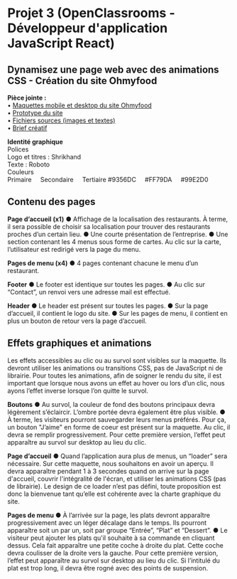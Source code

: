 # Projet 3 (OpenClassrooms - Développeur d'application JavaScript React)
## Dynamisez une page web avec des animations CSS - Création du site Ohmyfood

**Pièce jointe :**  
•	[Maquettes mobile et desktop du site Ohmyfood](https://www.figma.com/file/t4449fzDnwGYmzuwQdu87V/Projet-3-FR---Ohmyfood?node-id=0%3A1)  
•	[Prototype du site](https://www.figma.com/proto/t4449fzDnwGYmzuwQdu87V/Maquettes-Ohmyfood-(mobile-et-desktop)?node-id=25368-591&scaling=scale-down&page-id=0%3A1&starting-point-node-id=25368%3A591&show-proto-sidebar=1)  
•	[Fichiers sources (images et textes)](https://course.oc-static.com/projects/D%C3%A9veloppeur+Web/IW_P4+Animations+CSS+Ohmyfood/Images+et+textes+Ohmyfood.zip)  
•	[Brief créatif](https://course.oc-static.com/projects/D%C3%A9veloppeur+Web/IW_P4+Animations+CSS+Ohmyfood/Brief+cr%C3%A9atif+site+Ohmyfood.pdf)  

**Identité graphique**  
Polices  
Logo et titres : Shrikhand  
Texte : Roboto  
Couleurs  
Primaire &nbsp;&nbsp;&nbsp;	Secondaire &nbsp;&nbsp;&nbsp;	Tertiaire
#9356DC &nbsp;&nbsp;&nbsp;	#FF79DA &nbsp;&nbsp;&nbsp;	#99E2D0

## Contenu des pages

**Page d’accueil (x1)**
● Affichage de la localisation des restaurants. À terme, il sera possible de choisir sa
localisation pour trouver des restaurants proches d’un certain lieu.
● Une courte présentation de l’entreprise.
● Une section contenant les 4 menus sous forme de cartes. Au clic sur la carte,
l’utilisateur est redirigé vers la page du menu.

**Pages de menu (x4)**
● 4 pages contenant chacune le menu d’un restaurant.

**Footer**
● Le footer est identique sur toutes les pages.
● Au clic sur “Contact”, un renvoi vers une adresse mail est effectué.

**Header**
● Le header est présent sur toutes les pages.
● Sur la page d’accueil, il contient le logo du site.
● Sur les pages de menu, il contient en plus un bouton de retour vers la page d’accueil.


## Effets graphiques et animations

Les effets accessibles au clic ou au survol sont visibles sur la maquette. Ils devront utiliser les animations ou transitions CSS, pas de JavaScript ni de librairie. Pour toutes les animations, afin de soigner le rendu du site, il est important que lorsque nous avons un effet au hover ou lors d’un clic, nous ayons l’effet inverse lorsque l’on quitte le survol.

**Boutons**
● Au survol, la couleur de fond des boutons principaux devra légèrement s’éclaircir.
L’ombre portée devra également être plus visible.
● À terme, les visiteurs pourront sauvegarder leurs menus préférés. Pour ça, un
bouton "J’aime" en forme de coeur est présent sur la maquette. Au clic, il devra se
remplir progressivement. Pour cette première version, l’effet peut apparaître au
survol sur desktop au lieu du clic.

**Page d’accueil**
● Quand l’application aura plus de menus, un “loader” sera nécessaire. Sur cette
maquette, nous souhaitons en avoir un aperçu. Il devra apparaître pendant 1 à 3
secondes quand on arrive sur la page d'accueil, couvrir l'intégralité de l'écran, et
utiliser les animations CSS (pas de librairie). Le design de ce loader n’est pas défini,
toute proposition est donc la bienvenue tant qu’elle est cohérente avec la charte
graphique du site.

**Pages de menu**
● À l’arrivée sur la page, les plats devront apparaître progressivement avec un léger
décalage dans le temps. Ils pourront apparaître soit un par un, soit par groupe
“Entrée”, “Plat” et “Dessert”.
● Le visiteur peut ajouter les plats qu'il souhaite à sa commande en cliquant dessus.
Cela fait apparaître une petite coche à droite du plat. Cette coche devra coulisser de
la droite vers la gauche. Pour cette première version, l’effet peut apparaître au survol
sur desktop au lieu du clic. Si l’intitulé du plat est trop long, il devra être rogné avec
des points de suspension.
